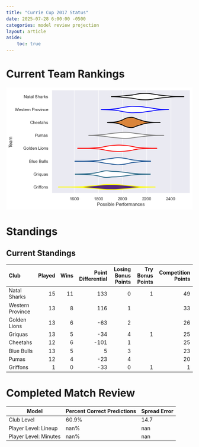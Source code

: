 ```yaml
---  
title: "Currie Cup 2017 Status"  
date: 2025-07-28 6:00:00 -0500  
categories: model review projection  
layout: article  
aside:  
    toc: true  
---
```

# Current Team Rankings


![Club Rankings](plots/rankings_Currie_Cup_2017.png)
# Standings

## Current Standings


| Club             |   Played |   Wins |   Point Differential |   Losing Bonus Points |   Try Bonus Points |   Competition Points |
|:-----------------|---------:|-------:|---------------------:|----------------------:|-------------------:|---------------------:|
| Natal Sharks     |       15 |     11 |                  133 |                     0 |                  1 |                   49 |
| Western Province |       13 |      8 |                  116 |                     1 |                    |                   33 |
| Golden Lions     |       13 |      6 |                  -63 |                     2 |                    |                   26 |
| Griquas          |       13 |      5 |                  -34 |                     4 |                  1 |                   25 |
| Cheetahs         |       12 |      6 |                 -101 |                     1 |                    |                   25 |
| Blue Bulls       |       13 |      5 |                    5 |                     3 |                    |                   23 |
| Pumas            |       12 |      4 |                  -23 |                     4 |                    |                   20 |
| Griffons         |        1 |      0 |                  -33 |                     0 |                  1 |                    1 |



# Completed Match Review


| Model | Percent Correct Predictions | Spread Error |
| ------ | ------ | ------ |
| Club Level | 60.9% | 14.7 |
| Player Level: Lineup | nan% | nan |
| Player Level: Minutes | nan% | nan |

